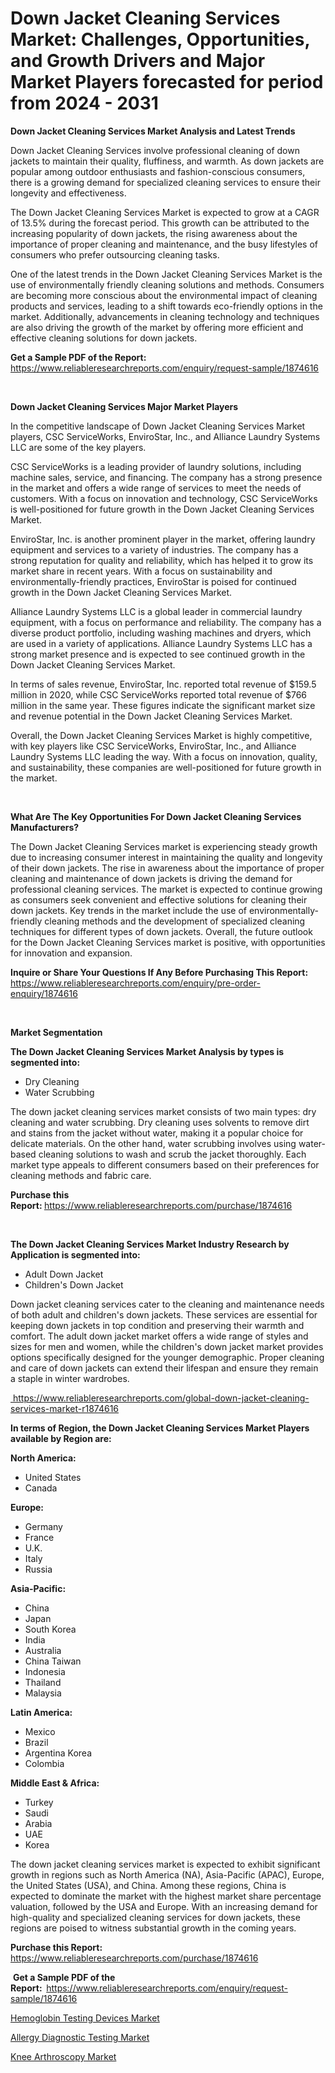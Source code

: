 <p><h1>Down Jacket Cleaning Services Market: Challenges, Opportunities, and Growth Drivers and Major Market Players forecasted for period from 2024 - 2031</h1></p><p><strong>Down Jacket Cleaning Services Market Analysis and Latest Trends</strong></p>
<p><p>Down Jacket Cleaning Services involve professional cleaning of down jackets to maintain their quality, fluffiness, and warmth. As down jackets are popular among outdoor enthusiasts and fashion-conscious consumers, there is a growing demand for specialized cleaning services to ensure their longevity and effectiveness.</p><p>The Down Jacket Cleaning Services Market is expected to grow at a CAGR of 13.5% during the forecast period. This growth can be attributed to the increasing popularity of down jackets, the rising awareness about the importance of proper cleaning and maintenance, and the busy lifestyles of consumers who prefer outsourcing cleaning tasks.</p><p>One of the latest trends in the Down Jacket Cleaning Services Market is the use of environmentally friendly cleaning solutions and methods. Consumers are becoming more conscious about the environmental impact of cleaning products and services, leading to a shift towards eco-friendly options in the market. Additionally, advancements in cleaning technology and techniques are also driving the growth of the market by offering more efficient and effective cleaning solutions for down jackets.</p></p>
<p><strong>Get a Sample PDF of the Report:&nbsp;</strong> <a href="https://www.reliableresearchreports.com/enquiry/request-sample/1874616">https://www.reliableresearchreports.com/enquiry/request-sample/1874616</a></p>
<p>&nbsp;</p>
<p><strong>Down Jacket Cleaning Services Major Market Players</strong></p>
<p><p>In the competitive landscape of Down Jacket Cleaning Services Market players, CSC ServiceWorks, EnviroStar, Inc., and Alliance Laundry Systems LLC are some of the key players. </p><p>CSC ServiceWorks is a leading provider of laundry solutions, including machine sales, service, and financing. The company has a strong presence in the market and offers a wide range of services to meet the needs of customers. With a focus on innovation and technology, CSC ServiceWorks is well-positioned for future growth in the Down Jacket Cleaning Services Market.</p><p>EnviroStar, Inc. is another prominent player in the market, offering laundry equipment and services to a variety of industries. The company has a strong reputation for quality and reliability, which has helped it to grow its market share in recent years. With a focus on sustainability and environmentally-friendly practices, EnviroStar is poised for continued growth in the Down Jacket Cleaning Services Market.</p><p>Alliance Laundry Systems LLC is a global leader in commercial laundry equipment, with a focus on performance and reliability. The company has a diverse product portfolio, including washing machines and dryers, which are used in a variety of applications. Alliance Laundry Systems LLC has a strong market presence and is expected to see continued growth in the Down Jacket Cleaning Services Market.</p><p>In terms of sales revenue, EnviroStar, Inc. reported total revenue of $159.5 million in 2020, while CSC ServiceWorks reported total revenue of $766 million in the same year. These figures indicate the significant market size and revenue potential in the Down Jacket Cleaning Services Market.</p><p>Overall, the Down Jacket Cleaning Services Market is highly competitive, with key players like CSC ServiceWorks, EnviroStar, Inc., and Alliance Laundry Systems LLC leading the way. With a focus on innovation, quality, and sustainability, these companies are well-positioned for future growth in the market.</p></p>
<p>&nbsp;</p>
<p><strong>What Are The Key Opportunities For Down Jacket Cleaning Services Manufacturers?</strong></p>
<p><p>The Down Jacket Cleaning Services market is experiencing steady growth due to increasing consumer interest in maintaining the quality and longevity of their down jackets. The rise in awareness about the importance of proper cleaning and maintenance of down jackets is driving the demand for professional cleaning services. The market is expected to continue growing as consumers seek convenient and effective solutions for cleaning their down jackets. Key trends in the market include the use of environmentally-friendly cleaning methods and the development of specialized cleaning techniques for different types of down jackets. Overall, the future outlook for the Down Jacket Cleaning Services market is positive, with opportunities for innovation and expansion.</p></p>
<p><strong>Inquire or Share Your Questions If Any Before Purchasing This Report:</strong> <a href="https://www.reliableresearchreports.com/enquiry/pre-order-enquiry/1874616">https://www.reliableresearchreports.com/enquiry/pre-order-enquiry/1874616</a></p>
<p>&nbsp;</p>
<p><strong>Market Segmentation</strong></p>
<p><strong>The Down Jacket Cleaning Services Market Analysis by types is segmented into:</strong></p>
<p><ul><li>Dry Cleaning</li><li>Water Scrubbing</li></ul></p>
<p><p>The down jacket cleaning services market consists of two main types: dry cleaning and water scrubbing. Dry cleaning uses solvents to remove dirt and stains from the jacket without water, making it a popular choice for delicate materials. On the other hand, water scrubbing involves using water-based cleaning solutions to wash and scrub the jacket thoroughly. Each market type appeals to different consumers based on their preferences for cleaning methods and fabric care.</p></p>
<p><strong>Purchase this Report:&nbsp;</strong><a href="https://www.reliableresearchreports.com/purchase/1874616">https://www.reliableresearchreports.com/purchase/1874616</a></p>
<p>&nbsp;</p>
<p><strong>The Down Jacket Cleaning Services Market Industry Research by Application is segmented into:</strong></p>
<p><ul><li>Adult Down Jacket</li><li>Children's Down Jacket</li></ul></p>
<p><p>Down jacket cleaning services cater to the cleaning and maintenance needs of both adult and children's down jackets. These services are essential for keeping down jackets in top condition and preserving their warmth and comfort. The adult down jacket market offers a wide range of styles and sizes for men and women, while the children's down jacket market provides options specifically designed for the younger demographic. Proper cleaning and care of down jackets can extend their lifespan and ensure they remain a staple in winter wardrobes.</p></p>
<p><a href="https://www.reliableresearchreports.com/global-down-jacket-cleaning-services-market-r1874616">&nbsp;https://www.reliableresearchreports.com/global-down-jacket-cleaning-services-market-r1874616</a></p>
<p><strong>In terms of Region, the Down Jacket Cleaning Services Market Players available by Region are:</strong></p>
<p>
    <p> <strong> North America: </strong>
        <ul>
            <li>United States</li>
            <li>Canada</li>
        </ul>
        </p> 
    <p> <strong> Europe: </strong>
        <ul>
            <li>Germany</li>
            <li>France</li>
            <li>U.K.</li>
            <li>Italy</li>
            <li>Russia</li>
        </ul>
        </p> 
    <p> <strong> Asia-Pacific: </strong>
        <ul>
            <li>China</li>
            <li>Japan</li>
            <li>South Korea</li>
            <li>India</li>
            <li>Australia</li>
            <li>China Taiwan</li>
            <li>Indonesia</li>
            <li>Thailand</li>
            <li>Malaysia</li>
        </ul>
        </p> 
    <p> <strong> Latin America: </strong>
        <ul>
            <li>Mexico</li>
            <li>Brazil</li>
            <li>Argentina Korea</li>
            <li>Colombia</li>
        </ul>
        </p> 
    <p> <strong> Middle East & Africa: </strong>
        <ul>
            <li>Turkey</li>
            <li>Saudi</li>
            <li>Arabia</li>
            <li>UAE</li>
            <li>Korea</li>
        </ul>
    </p>
    </p>
<p><p>The down jacket cleaning services market is expected to exhibit significant growth in regions such as North America (NA), Asia-Pacific (APAC), Europe, the United States (USA), and China. Among these regions, China is expected to dominate the market with the highest market share percentage valuation, followed by the USA and Europe. With an increasing demand for high-quality and specialized cleaning services for down jackets, these regions are poised to witness substantial growth in the coming years.</p></p>
<p><strong>Purchase this Report: </strong><a href="https://www.reliableresearchreports.com/purchase/1874616">https://www.reliableresearchreports.com/purchase/1874616</a></p>
<p>&nbsp;<strong>Get a Sample PDF of the Report:&nbsp;&nbsp;</strong><a href="https://www.reliableresearchreports.com/enquiry/request-sample/1874616">https://www.reliableresearchreports.com/enquiry/request-sample/1874616</a></p>
<p><strong></strong></p>
<p><p><a href="https://view.publitas.com/reportprime-1/decoding-hemoglobin-testing-devices-market-metrics-market-share-trends-and-growth-patterns/">Hemoglobin Testing Devices Market</a></p><p><a href="https://view.publitas.com/reportprime-1/allergy-diagnostic-testing-market-size-market-outlook-and-market-forecast-2024-to-2031/">Allergy Diagnostic Testing Market</a></p><p><a href="https://view.publitas.com/reportprime-1/knee-arthroscopy-market-insights-into-market-cagr-market-trends-and-growth-strategies/">Knee Arthroscopy Market</a></p></p>